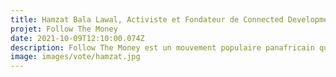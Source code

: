 ```yaml
---
title: Hamzat Bala Lawal, Activiste et Fondateur de Connected Development (CODE), Nigéria
projet: Follow The Money
date: 2021-10-09T12:10:00.074Z
description: Follow The Money est un mouvement populaire panafricain qui tente de répondre à la question de savoir d'où viennent les fonds, où ils vont, mais aussi comment ces fonds sont judicieusement utilisés pour avoir un impact sur les communautés de base. Fondé en 2020 par Hamzat Lawal et lancé au Nigeria comme une initiative locale, il évolue désormais au Kenya, en Gambie, au Malawi, au Cameroun, au Zimbabwe et au Liberia. Follow The Money activera plus de 8000 utilisateurs actifs dans les 774 gouvernements locaux à travers le Nigeria qui sont membres du Mouvement pour documenter et suivre les interventions COVID19 des gouvernements, du secteur privé et des donateurs internationaux en utilisant des outils technologiques. Follow The Money a remporté le prix Mobilisateur 2019 des Nations unies pour les objectifs de développement durable. Cette annonce a été faite lors du Festival mondial d'action sur les ODD qui s'est tenu à Bonn, en Allemagne.
image: images/vote/hamzat.jpg
---
```

